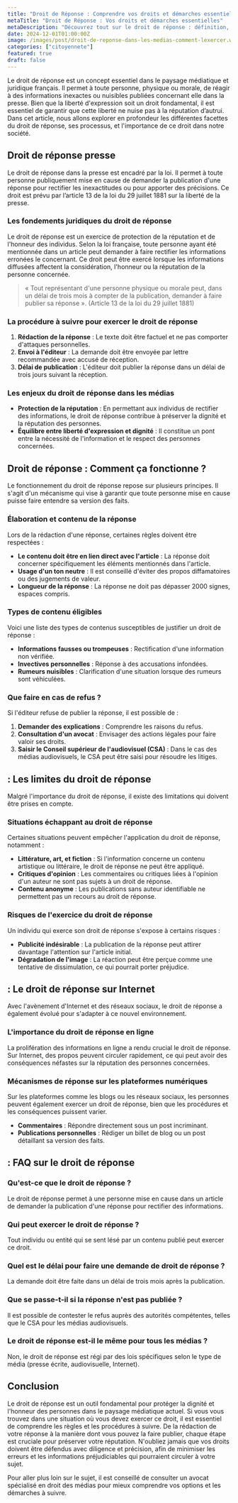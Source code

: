 ```yaml
---
title: "Droit de Réponse : Comprendre vos droits et démarches essentielles"
metaTitle: "Droit de Réponse : Vos droits et démarches essentielles"
metaDescription: "Découvrez tout sur le droit de réponse : définition, procédure, et conseils pratiques pour l'exercer."
date: 2024-12-01T01:00:00Z
image: /images/post/droit-de-reponse-dans-les-medias-comment-lexercer.webp
categories: ["citoyennete"]
featured: true
draft: false
---
```


Le droit de réponse est un concept essentiel dans le paysage médiatique et juridique français. Il permet à toute personne, physique ou morale, de réagir à des informations inexactes ou nuisibles publiées concernant elle dans la presse. Bien que la liberté d'expression soit un droit fondamental, il est essentiel de garantir que cette liberté ne nuise pas à la réputation d’autrui. Dans cet article, nous allons explorer en profondeur les différentes facettes du droit de réponse, ses processus, et l'importance de ce droit dans notre société.

## Droit de réponse presse

Le droit de réponse dans la presse est encadré par la loi. Il permet à toute personne publiquement mise en cause de demander la publication d'une réponse pour rectifier les inexactitudes ou pour apporter des précisions. Ce droit est prévu par l’article 13 de la loi du 29 juillet 1881 sur la liberté de la presse.

### Les fondements juridiques du droit de réponse

Le droit de réponse est un exercice de protection de la réputation et de l'honneur des individus. Selon la loi française, toute personne ayant été mentionnée dans un article peut demander à faire rectifier les informations erronées le concernant. Ce droit peut être exercé lorsque les informations diffusées affectent la considération, l'honneur ou la réputation de la personne concernée.

> « Tout représentant d'une personne physique ou morale peut, dans un délai de trois mois à compter de la publication, demander à faire publier sa réponse ». (Article 13 de la loi du 29 juillet 1881)

### La procédure à suivre pour exercer le droit de réponse

1. **Rédaction de la réponse** : Le texte doit être factuel et ne pas comporter d'attaques personnelles.
2. **Envoi à l'éditeur** : La demande doit être envoyée par lettre recommandée avec accusé de réception.
3. **Délai de publication** : L'éditeur doit publier la réponse dans un délai de trois jours suivant la réception.

### Les enjeux du droit de réponse dans les médias

- **Protection de la réputation** : En permettant aux individus de rectifier des informations, le droit de réponse contribue à préserver la dignité et la réputation des personnes.
- **Équilibre entre liberté d'expression et dignité** : Il constitue un pont entre la nécessité de l'information et le respect des personnes concernées.

## Droit de réponse : Comment ça fonctionne ?

Le fonctionnement du droit de réponse repose sur plusieurs principes. Il s'agit d'un mécanisme qui vise à garantir que toute personne mise en cause puisse faire entendre sa version des faits.

### Élaboration et contenu de la réponse

Lors de la rédaction d'une réponse, certaines règles doivent être respectées :

- **Le contenu doit être en lien direct avec l'article** : La réponse doit concerner spécifiquement les éléments mentionnés dans l'article.
- **Usage d'un ton neutre** : Il est conseillé d'éviter des propos diffamatoires ou des jugements de valeur.
- **Longueur de la réponse** : La réponse ne doit pas dépasser 2000 signes, espaces compris.

### Types de contenu éligibles

Voici une liste des types de contenus susceptibles de justifier un droit de réponse :

- **Informations fausses ou trompeuses** : Rectification d'une information non vérifiée.
- **Invectives personnelles** : Réponse à des accusations infondées.
- **Rumeurs nuisibles** : Clarification d'une situation lorsque des rumeurs sont véhiculées.

### Que faire en cas de refus ?

Si l'éditeur refuse de publier la réponse, il est possible de :

1. **Demander des explications** : Comprendre les raisons du refus.
2. **Consultation d'un avocat** : Envisager des actions légales pour faire valoir ses droits.
3. **Saisir le Conseil supérieur de l'audiovisuel (CSA)** : Dans le cas des médias audiovisuels, le CSA peut être saisi pour résoudre les litiges.

##  : Les limites du droit de réponse

Malgré l'importance du droit de réponse, il existe des limitations qui doivent être prises en compte.

### Situations échappant au droit de réponse

Certaines situations peuvent empêcher l'application du droit de réponse, notamment :

- **Littérature, art, et fiction** : Si l'information concerne un contenu artistique ou littéraire, le droit de réponse ne peut être appliqué.
- **Critiques d'opinion** : Les commentaires ou critiques liées à l'opinion d'un auteur ne sont pas sujets à un droit de réponse.
- **Contenu anonyme** : Les publications sans auteur identifiable ne permettent pas un recours au droit de réponse.

### Risques de l'exercice du droit de réponse

Un individu qui exerce son droit de réponse s'expose à certains risques :

- **Publicité indésirable** : La publication de la réponse peut attirer davantage l'attention sur l'article initial.
- **Dégradation de l'image** : La réaction peut être perçue comme une tentative de dissimulation, ce qui pourrait porter préjudice.

##  : Le droit de réponse sur Internet

Avec l'avènement d'Internet et des réseaux sociaux, le droit de réponse a également évolué pour s'adapter à ce nouvel environnement.

### L'importance du droit de réponse en ligne

La prolifération des informations en ligne a rendu crucial le droit de réponse. Sur Internet, des propos peuvent circuler rapidement, ce qui peut avoir des conséquences néfastes sur la réputation des personnes concernées.

### Mécanismes de réponse sur les plateformes numériques

Sur les plateformes comme les blogs ou les réseaux sociaux, les personnes peuvent également exercer un droit de réponse, bien que les procédures et les conséquences puissent varier.

- **Commentaires** : Répondre directement sous un post incriminant.
- **Publications personnelles** : Rédiger un billet de blog ou un post détaillant sa version des faits.

##  : FAQ sur le droit de réponse

### Qu'est-ce que le droit de réponse ?

Le droit de réponse permet à une personne mise en cause dans un article de demander la publication d'une réponse pour rectifier des informations.

### Qui peut exercer le droit de réponse ?

Tout individu ou entité qui se sent lésé par un contenu publié peut exercer ce droit.

### Quel est le délai pour faire une demande de droit de réponse ?

La demande doit être faite dans un délai de trois mois après la publication.

### Que se passe-t-il si la réponse n'est pas publiée ?

Il est possible de contester le refus auprès des autorités compétentes, telles que le CSA pour les médias audiovisuels.

### Le droit de réponse est-il le même pour tous les médias ?

Non, le droit de réponse est régi par des lois spécifiques selon le type de média (presse écrite, audiovisuelle, Internet).

## Conclusion

Le droit de réponse est un outil fondamental pour protéger la dignité et l'honneur des personnes dans le paysage médiatique actuel. Si vous vous trouvez dans une situation où vous devez exercer ce droit, il est essentiel de comprendre les règles et les procédures à suivre. De la rédaction de votre réponse à la manière dont vous pouvez la faire publier, chaque étape est cruciale pour préserver votre réputation. N'oubliez jamais que vos droits doivent être défendus avec diligence et précision, afin de minimiser les erreurs et les informations préjudiciables qui pourraient circuler à votre sujet. 

Pour aller plus loin sur le sujet, il est conseillé de consulter un avocat spécialisé en droit des médias pour mieux comprendre vos options et les démarches à suivre.